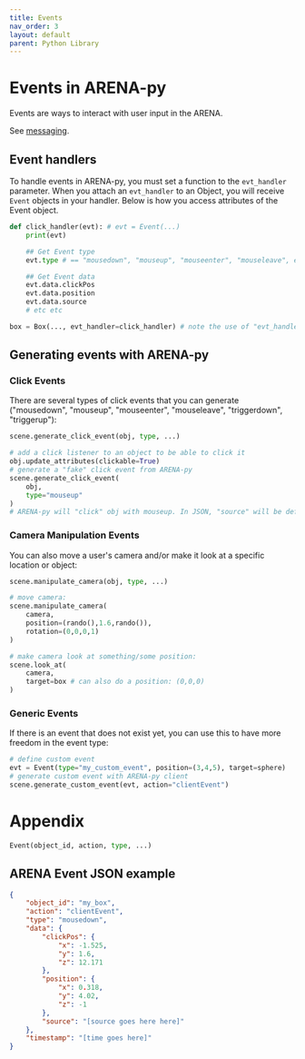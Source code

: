 ```yaml
---
title: Events
nav_order: 3
layout: default
parent: Python Library
---
```


# Events in ARENA-py

Events are ways to interact with user input in the ARENA.

See [messaging](https://scene.conix.io/content/messaging/examples.html).

## Event handlers
To handle events in ARENA-py, you must set a function to the `evt_handler` parameter.
When you attach an `evt_handler` to an Object, you will receive `Event` objects in your handler.
Below is how you access attributes of the Event object.

```python
def click_handler(evt): # evt = Event(...)
    print(evt)

    ## Get Event type
    evt.type # == "mousedown", "mouseup", "mouseenter", "mouseleave", etc

    ## Get Event data
    evt.data.clickPos
    evt.data.position
    evt.data.source
    # etc etc

box = Box(..., evt_handler=click_handler) # note the use of "evt_handler=click_handler"
```

## Generating events with ARENA-py
### Click Events
There are several types of click events that you can generate ("mousedown", "mouseup", "mouseenter", "mouseleave", "triggerdown", "triggerup"):
```python
scene.generate_click_event(obj, type, ...)

# add a click listener to an object to be able to click it
obj.update_attributes(clickable=True)
# generate a "fake" click event from ARENA-py
scene.generate_click_event(
    obj,
    type="mouseup"
)
# ARENA-py will "click" obj with mouseup. In JSON, "source" will be defined as "arena_lib_[some random id here]".
```

### Camera Manipulation Events
You can also move a user's camera and/or make it look at a specific location or object:
```python
scene.manipulate_camera(obj, type, ...)

# move camera:
scene.manipulate_camera(
    camera,
    position=(rando(),1.6,rando()),
    rotation=(0,0,0,1)
)

# make camera look at something/some position:
scene.look_at(
    camera,
    target=box # can also do a position: (0,0,0)
)
```

### Generic Events
If there is an event that does not exist yet, you can use this to have more freedom in the event type:
```python
# define custom event
evt = Event(type="my_custom_event", position=(3,4,5), target=sphere)
# generate custom event with ARENA-py client
scene.generate_custom_event(evt, action="clientEvent")
```

# Appendix
```python
Event(object_id, action, type, ...)
```

## ARENA Event JSON example
```json
{
    "object_id": "my_box",
    "action": "clientEvent",
    "type": "mousedown",
    "data": {
        "clickPos": {
            "x": -1.525,
            "y": 1.6,
            "z": 12.171
        },
        "position": {
            "x": 0.318,
            "y": 4.02,
            "z": -1
        },
        "source": "[source goes here here]"
    },
    "timestamp": "[time goes here]"
}
```
